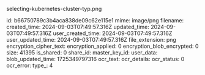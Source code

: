 selecting-kubernetes-cluster-typ.png

id: b66750789c3b4aca838de09c62e115e1
mime: image/png
filename: 
created_time: 2024-09-03T07:49:57.316Z
updated_time: 2024-09-03T07:49:57.316Z
user_created_time: 2024-09-03T07:49:57.316Z
user_updated_time: 2024-09-03T07:49:57.316Z
file_extension: png
encryption_cipher_text: 
encryption_applied: 0
encryption_blob_encrypted: 0
size: 41395
is_shared: 0
share_id: 
master_key_id: 
user_data: 
blob_updated_time: 1725349797316
ocr_text: 
ocr_details: 
ocr_status: 0
ocr_error: 
type_: 4